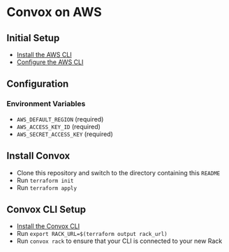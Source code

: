 # Convox on AWS

## Initial Setup

- [Install the AWS CLI](https://docs.aws.amazon.com/cli/latest/userguide/cli-chap-install.html)
- [Configure the AWS CLI](https://docs.aws.amazon.com/cli/latest/userguide/cli-chap-configure.html)

## Configuration

### Environment Variables

- `AWS_DEFAULT_REGION` (required)
- `AWS_ACCESS_KEY_ID` (required)
- `AWS_SECRET_ACCESS_KEY` (required)

## Install Convox

- Clone this repository and switch to the directory containing this `README`
- Run `terraform init`
- Run `terraform apply`

## Convox CLI Setup

- [Install the Convox CLI](https://docs.convox.com/introduction/installation)
- Run `export RACK_URL=$(terraform output rack_url)`
- Run `convox rack` to ensure that your CLI is connected to your new Rack